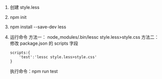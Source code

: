 1.  创建 style.less
2.  npm init
3.  npm install --save-dev less
4.  运行命令
    方法一：
    node_modules/.bin/lessc style.less>style.css
    方法二： 修改 package.json 的 scripts 字段

    ```
    scripts:{
        'test':'lessc style.less>style.css'
    }
    ```

    执行命令：npm run test
